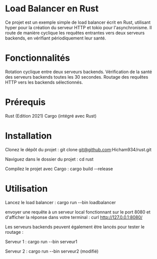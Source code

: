 # Load Balancer en Rust
Ce projet est un exemple simple de load balancer écrit en Rust, utilisant hyper pour la création du serveur HTTP et tokio pour l'asynchronisme. Il route de manière cyclique les requêtes entrantes vers deux serveurs backends, en vérifiant périodiquement leur santé.

# Fonctionnalités
Rotation cyclique entre deux serveurs backends.
Vérification de la santé des serveurs backends toutes les 30 secondes.
Routage des requêtes HTTP vers les backends sélectionnés.

# Prérequis
Rust (Edition 2021)
Cargo (intégré avec Rust)

# Installation
Clonez le dépôt du projet :
git clone git@github.com:Hicham934/rust.git

Naviguez dans le dossier du projet :
cd rust

Compilez le projet avec Cargo :
cargo build --release

# Utilisation
Lancez le load balancer :
cargo run --bin loadbalancer

envoyer une requête à un serveur local fonctionnant sur le port 8080 et d'afficher la réponse dans votre terminal : 
curl http://127.0.0.1:8080/


Les serveurs backends peuvent également être lancés pour tester le routage :

Serveur 1 :
cargo run --bin serveur1

Serveur 2 :
cargo run --bin serveur2 (modifié)




